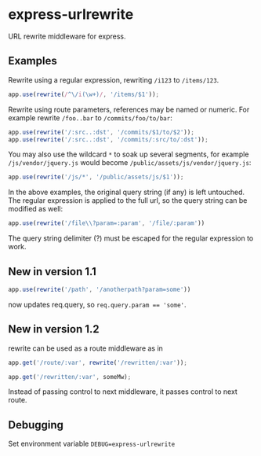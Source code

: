 express-urlrewrite
==================

URL rewrite middleware for express.


## Examples

Rewrite using a regular expression, rewriting `/i123` to `/items/123`.

```js
app.use(rewrite(/^\/i(\w+)/, '/items/$1'));
```

Rewrite using route parameters, references may be named
or numeric. For example rewrite `/foo..bar` to `/commits/foo/to/bar`:

```js
app.use(rewrite('/:src..:dst', '/commits/$1/to/$2'));
app.use(rewrite('/:src..:dst', '/commits/:src/to/:dst'));
```

You may also use the wildcard `*` to soak up several segments,
for example `/js/vendor/jquery.js` would become
`/public/assets/js/vendor/jquery.js`:

```js
app.use(rewrite('/js/*', '/public/assets/js/$1'));
```

In the above examples, the original query string (if any) is left untouched.
The regular expression is applied to the full url, so the query string
can be modified as well:

```js
app.use(rewrite('/file\\?param=:param', '/file/:param'))
```

The query string delimiter (?) must be escaped for the regular expression
to work.

## New in version 1.1

```js
app.use(rewrite('/path', '/anotherpath?param=some'))
```

now updates req.query, so `req.query.param == 'some'`.


## New in version 1.2

rewrite can be used as a route middleware as in
```js
app.get('/route/:var', rewrite('/rewritten/:var'));

app.get('/rewritten/:var', someMw);
```

Instead of passing control to next middleware, it passes control to next route.


## Debugging

Set environment variable `DEBUG=express-urlrewrite`
